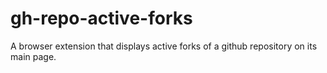 # gh-repo-active-forks
A browser extension that displays active forks of a github repository on its main page.
